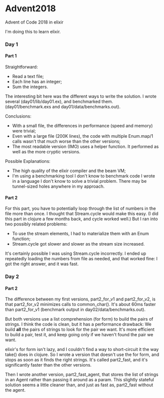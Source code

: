 # Advent2018

Advent of Code 2018 in elixir

I'm doing this to learn elixir.

### Day 1

#### Part 1

Straightforward:
* Read a text file;
* Each line has an integer;
* Sum the integers.

The interesting bit here was the different ways to write the solution. I wrote several (day01/lib/day01.ex), and benchmarked them. (day01/benchmark.exs and day01/data/benchmarks.out). 

Conclusions:
* With a small file, the differences in performance (speed and memory) were trivial;
* Even with a large file (200K lines), the code with multiple Enum.map/1 calls wasn't that much worse than the other versions;
* The most readable version (IMO) uses a helper function. It performed as well as the more cryptic versions.

Possible Explanations:
* The high quality of the elixir compiler and the beam VM;
* I'm using a benchmarking tool I don't know to benchmark code I wrote in a language I don't know to solve a trivial problem. There may be tunnel-sized holes anywhere in my approach.

#### Part 2

For this part, you have to potentially loop through the list of numbers in the file more than once. I thought that Stream.cycle would make this easy. (I did this part in clojure a few months back, and cycle worked well.) But I ran into two possibly related problems:

* To use the stream elements, I had to materialize them with an Enum function;
* Stream.cycle got slower and slower as the stream size increased.

It's certainly possible I was using Stream.cycle incorrectly. I ended up repeatedly loading the numbers from file as needed, and that worked fine: I got the right answer, and it was fast.

### Day 2

#### Part 2

The difference between my first versions, part2_for_v1 and part2_for_v2, is that part2_for_v2 minimizes calls to common_char(). It's about 60ms faster than part2_for_v1 (benchmark output in day02/data/benchmarks.out).

But both versions use a list comprehension (for form) to build the pairs of strings. I think the code is clean, but it has a performance drawback: We build **all** the pairs of strings to look for the pair we want. It's more efficient to build a pair, test it, and keep going only if we haven't found the pair we want. 

elixir's for form isn't lazy, and I couldn't find a way to short-circuit it the way take() does in clojure. So I wrote a version that doesn't use the for form, and stops as soon as it finds the right strings. It's called part2_fast, and it's significantly faster than the other versions.

Then I wrote another version, part2_fast_agent, that stores the list of strings in an Agent rather than passing it around as a param. This slightly stateful solution seems a little cleaner than, and just as fast as, part2_fast without the agent.


